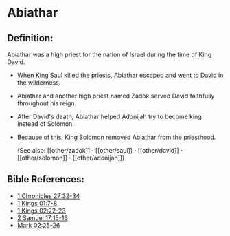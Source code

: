 # Abiathar  #

## Definition: ##

Abiathar was a high priest for the nation of Israel during the time of King David.

* When King Saul killed the priests, Abiathar escaped and went to David in the wilderness.
* Abiathar and another high priest named Zadok served David faithfully throughout his reign.
* After David's death, Abiathar helped Adonijah try to become king instead of Solomon. 
* Because of this, King Solomon removed Abiathar from the priesthood.
  
  (See also: [[other/zadok]] **·** [[other/saul]] **·** [[other/david]] **·** [[other/solomon]] **·** [[other/adonijah]])

## Bible References: ##

* [1 Chronicles 27:32-34](en/tn/1ch/help/27/32)
* [1 Kings 01:7-8](en/tn/1ki/help/01/07)
* [1 Kings 02:22-23](en/tn/1ki/help/02/22)
* [2 Samuel 17:15-16](en/tn/2sa/help/17/15)
* [Mark 02:25-26](en/tn/mrk/help/02/25)